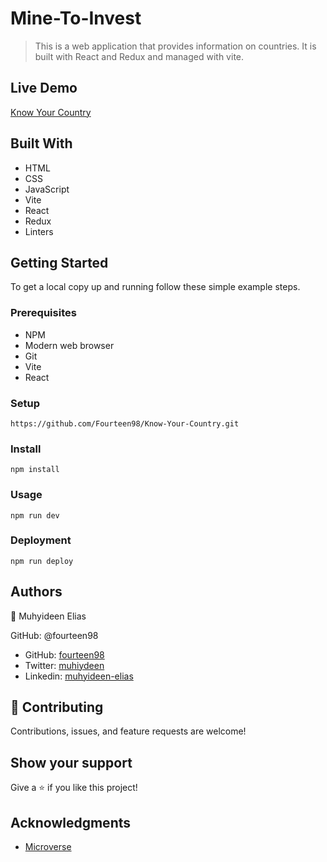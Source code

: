 # Mine-To-Invest
> This is a web application that provides information on countries. It is built with React and Redux and managed with vite.


## Live Demo
[Know Your Country](https://6311f1f48e0d810b54b5f90f--statuesque-kulfi-6801a0.netlify.app)

## Built With

- HTML
- CSS
- JavaScript
- Vite
- React
- Redux
- Linters


## Getting Started

To get a local copy up and running follow these simple example steps.

### Prerequisites

- NPM 
- Modern web browser
- Git
- Vite
- React

### Setup

    https://github.com/Fourteen98/Know-Your-Country.git 

### Install
    npm install

### Usage
    npm run dev


### Deployment
    npm run deploy


## Authors

👤 Muhyideen Elias

GitHub: @fourteen98

- GitHub: [fourteen98](https://github.com/Fourteen98/)
- Twitter: [muhiydeen](https://twitter.com/muhiydeen)
- Linkedin: [muhyideen-elias](https://www.linkedin.com/in/muhyideen-elias-53719994/)



## 🤝 Contributing
Contributions, issues, and feature requests are welcome!

## Show your support

Give a ⭐️ if you like this project!

## Acknowledgments

- [Microverse](https://www.microverse.org/)
